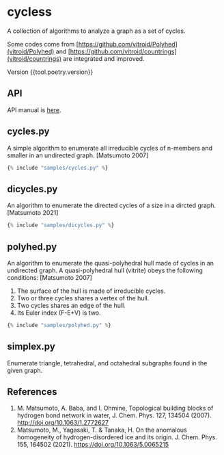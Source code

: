 # cycless

A collection of algorithms to analyze a graph as a set of cycles.

Some codes come from [https://github.com/vitroid/Polyhed](vitroid/Polyhed) and [https://github.com/vitroid/countrings](vitroid/countrings) are integrated and improved.

Version {{tool.poetry.version}}

## API

API manual is [here]({{project.urls.manual}}).

## cycles.py

A simple algorithm to enumerate all irreducible cycles of n-members and smaller in an undirected graph. [Matsumoto 2007]

```python
{% include "samples/cycles.py" %}
```

## dicycles.py

An algorithm to enumerate the directed cycles of a size in a dircted graph. [Matsumoto 2021]

```python
{% include "samples/dicycles.py" %}
```

## polyhed.py

An algorithm to enumerate the quasi-polyhedral hull made of cycles in an undirected graph. A quasi-polyhedral hull (vitrite) obeys the following conditions: [Matsumoto 2007]

1. The surface of the hull is made of irreducible cycles.
2. Two or three cycles shares a vertex of the hull.
3. Two cycles shares an edge of the hull.
4. Its Euler index (F-E+V) is two.

```python
{% include "samples/polyhed.py" %}
```

## simplex.py

Enumerate triangle, tetrahedral, and octahedral subgraphs found in the given graph.

## References

1. M. Matsumoto, A. Baba, and I. Ohmine, Topological building blocks of hydrogen bond network in water, J. Chem. Phys. 127, 134504 (2007). http://doi.org/10.1063/1.2772627
2. Matsumoto, M., Yagasaki, T. & Tanaka, H. On the anomalous homogeneity of hydrogen-disordered ice and its origin. J. Chem. Phys. 155, 164502 (2021). https://doi.org/10.1063/5.0065215
